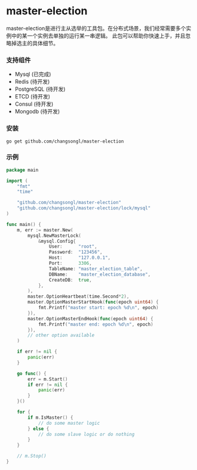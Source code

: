 # master-election

master-election是进行主从选举的工具包。在分布式场景，我们经常需要多个实例中的某一个实例去单独的运行某一串逻辑。
此包可以帮助你快速上手，并且忽略掉选主的具体细节。

### 支持组件
- Mysql (已完成)
- Redis (待开发)
- PostgreSQL (待开发)
- ETCD (待开发)
- Consul (待开发)
- Mongodb (待开发)

### 安装
````
go get github.com/changsongl/master-election
````

### 示例
```` go
package main

import (
	"fmt"
	"time"

	"github.com/changsongl/master-election"
	"github.com/changsongl/master-election/lock/mysql"
)

func main() {
	m, err := master.New(
		mysql.NewMasterLock(
			&mysql.Config{
				User:      "root",
				Password:  "123456",
				Host:      "127.0.0.1",
				Port:      3306,
				TableName: "master_election_table",
				DBName:    "master_election_database",
				CreateDB:  true,
			},
		),
		master.OptionHeartbeat(time.Second*2),
		master.OptionMasterStartHook(func(epoch uint64) {
			fmt.Printf("master start: epoch %d\n", epoch)
		}),
		master.OptionMasterEndHook(func(epoch uint64) {
			fmt.Printf("master end: epoch %d\n", epoch)
		}),
		// other option available
	)

	if err != nil {
		panic(err)
	}

	go func() {
		err = m.Start()
		if err != nil {
			panic(err)
		}
	}()

	for {
		if m.IsMaster() {
			// do some master logic
		} else {
			// do some slave logic or do nothing
		}
	}

	// m.Stop()
}
````

